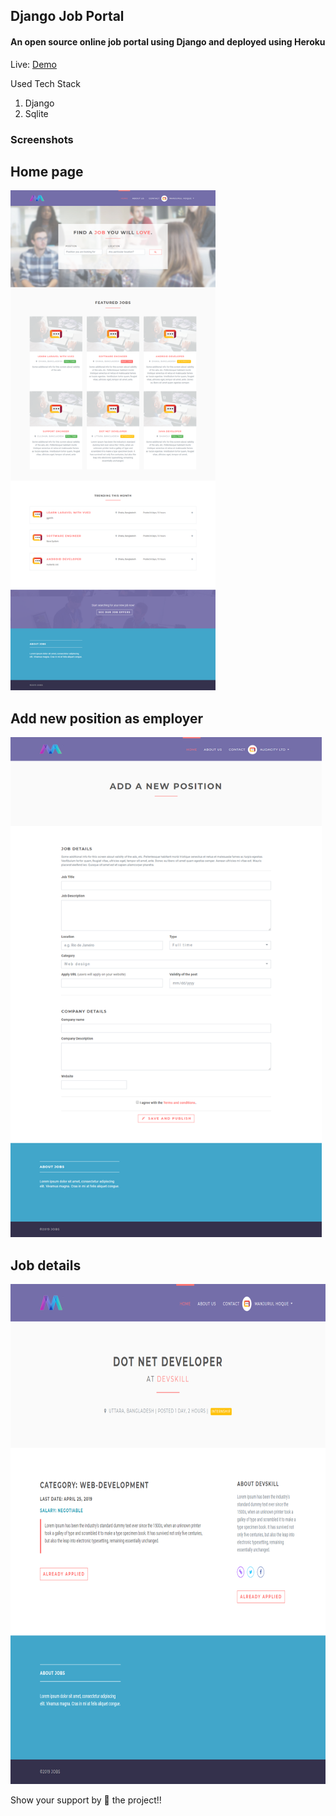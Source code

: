 ## Django Job Portal

#### An open source online job portal using Django and deployed using Heroku

Live: [Demo](https://django-portal.herokuapp.com/)

Used Tech Stack

1. Django
2. Sqlite

### Screenshots

## Home page
<img src="screenshots/one.png" height="800">

## Add new position as employer
<img src="screenshots/two.png" height="800">

## Job details
<img src="screenshots/three.png" height="800">

Show your support by 🌟 the project!!